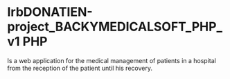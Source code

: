 # IrbDONATIEN-project_BACKYMEDICALSOFT_PHP_v1 PHP
Is a web application for the medical management of patients in a hospital from the reception of the patient until his recovery. 
